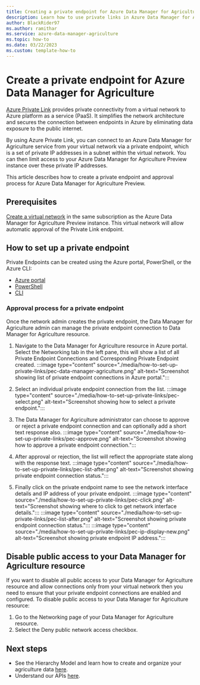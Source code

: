 ```yaml
---
title: Creating a private endpoint for Azure Data Manager for Agriculture
description: Learn how to use private links in Azure Data Manager for Agriculture
author: BlackRider97
ms.author: ramithar
ms.service: azure-data-manager-agriculture
ms.topic: how-to
ms.date: 03/22/2023
ms.custom: template-how-to
---
```


# Create a private endpoint for Azure Data Manager for Agriculture

[Azure Private Link](../private-link/private-link-overview.md) provides private connectivity from a virtual network to Azure platform as a service (PaaS). It simplifies the network architecture and secures the connection between endpoints in Azure by eliminating data exposure to the public internet.

By using Azure Private Link, you can connect to an Azure Data Manager for Agriculture service from your virtual network via a private endpoint, which is a set of private IP addresses in a subnet within the virtual network. You can then limit access to your Azure Data Manager for Agriculture Preview instance over these private IP addresses.

This article describes how to create a private endpoint and approval process for Azure Data Manager for Agriculture Preview.

## Prerequisites

[Create a virtual network](../virtual-network/quick-create-portal.md) in the same subscription as the Azure Data Manager for Agriculture Preview instance. This virtual network will allow automatic approval of the Private Link endpoint.

## How to set up a private endpoint
Private Endpoints can be created using the Azure portal, PowerShell, or the Azure CLI:

*  [Azure portal](../private-link/create-private-endpoint-portal.md)
*  [PowerShell](../private-link/create-private-endpoint-powershell.md)
*  [CLI](../private-link/create-private-endpoint-cli.md)

### Approval process for a private endpoint
Once the network admin creates the private endpoint, the Data Manager for Agriculture admin can manage the private endpoint connection to Data Manager for Agriculture resource.

1. Navigate to the Data Manager for Agriculture resource in Azure portal. Select the Networking tab in the left pane, this will show a list of all Private Endpoint Connections and Corresponding Private Endpoint created.
  :::image type="content" source="./media/how-to-set-up-private-links/pec-data-manager-agriculture.png" alt-text="Screenshot showing list of private endpoint connections in Azure portal.":::

2. Select an individual private endpoint connection from the list.
  :::image type="content" source="./media/how-to-set-up-private-links/pec-select.png" alt-text="Screenshot showing how to select a private endpoint.":::

3. The Data Manager for Agriculture administrator can choose to approve or reject a private endpoint connection and can optionally add a short text response also. 
  :::image type="content" source="./media/how-to-set-up-private-links/pec-approve.png" alt-text="Screenshot showing how to approve a private endpoint connection.":::

4. After approval or rejection, the list will reflect the appropriate state along with the response text. 
  :::image type="content" source="./media/how-to-set-up-private-links/pec-list-after.png" alt-text="Screenshot showing private endpoint connection status.":::

5. Finally click on the private endpoint name to see the network interface details and IP address of your private endpoint.
  :::image type="content" source="./media/how-to-set-up-private-links/pec-click.png" alt-text="Screenshot showing where to click to get network interface details.":::
  :::image type="content" source="./media/how-to-set-up-private-links/pec-list-after.png" alt-text="Screenshot showing private endpoint connection status.":::
  :::image type="content" source="./media/how-to-set-up-private-links/pec-ip-display-new.png" alt-text="Screenshot showing private endpoint IP address.":::

## Disable public access to your Data Manager for Agriculture resource
If you want to disable all public access to your Data Manager for Agriculture resource and allow connections only from your virtual network then you need to ensure that your private endpoint connections are enabled and configured. To disable public access to your Data Manager for Agriculture resource:

1. Go to the Networking page of your Data Manager for Agriculture resource.
2. Select the Deny public network access checkbox.


## Next steps

* See the Hierarchy Model and learn how to create and organize your agriculture data  [here](./concepts-hierarchy-model.md).
* Understand our APIs [here](/rest/api/data-manager-for-agri).

